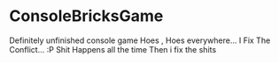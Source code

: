 # ConsoleBricksGame
Definitely unfinished console game
Hoes , Hoes everywhere...
I Fix The Conflict... :P
Shit Happens all the time
Then i fix the shits
